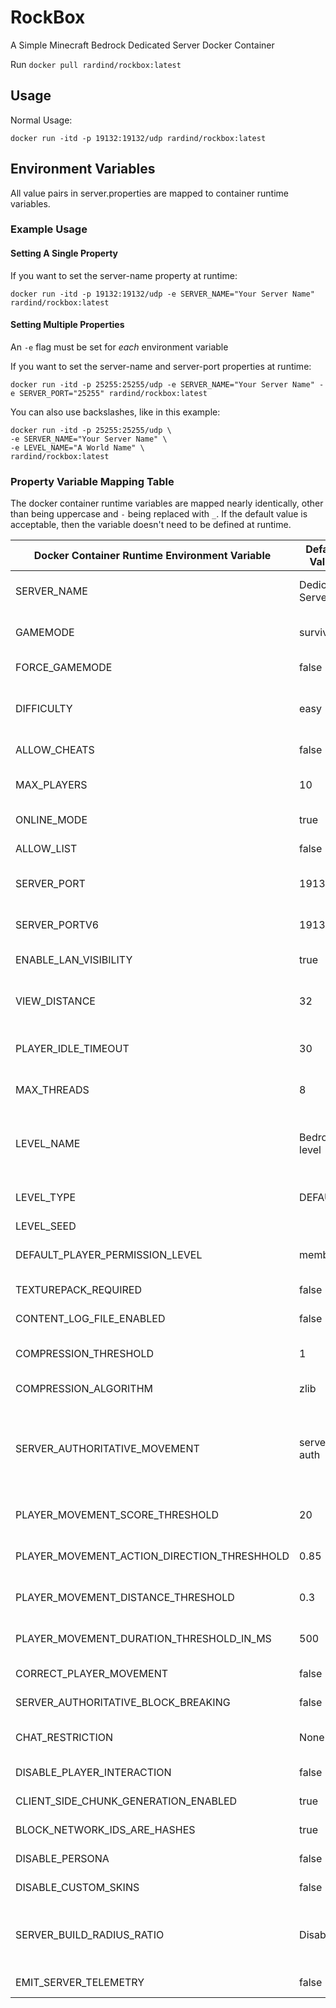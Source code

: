 # RockBox
A Simple Minecraft Bedrock Dedicated Server Docker Container

Run `docker pull rardind/rockbox:latest`

## Usage
Normal Usage:
```
docker run -itd -p 19132:19132/udp rardind/rockbox:latest
```

## Environment Variables
All value pairs in server.properties are mapped to container runtime variables.

### Example Usage
#### Setting A Single Property
If you want to set the server-name property at runtime:
```
docker run -itd -p 19132:19132/udp -e SERVER_NAME="Your Server Name" rardind/rockbox:latest
```

#### Setting Multiple Properties
An `-e` flag must be set for *each* environment variable

If you want to set the server-name and server-port properties at runtime:
```
docker run -itd -p 25255:25255/udp -e SERVER_NAME="Your Server Name" -e SERVER_PORT="25255" rardind/rockbox:latest
```

You can also use backslashes, like in this example:
```
docker run -itd -p 25255:25255/udp \
-e SERVER_NAME="Your Server Name" \
-e LEVEL_NAME="A World Name" \
rardind/rockbox:latest
```

### Property Variable Mapping Table
The docker container runtime variables are mapped nearly identically, other than being uppercase and `-` being replaced with `_`. If the default value is acceptable, then the variable doesn't need to be defined at runtime.

| Docker Container Runtime Environment Variable| Default Value     | Acceptable Options                                      |
|----------------------------------------------|-------------------|---------------------------------------------------------|
| SERVER_NAME                                  | Dedicated Server  | Any string (Cannot contain ":")                         |
| GAMEMODE                                     | survival          | "survival", "creative", "adventure"                     |
| FORCE_GAMEMODE                               | false             | "true" or "false"                                       |
| DIFFICULTY                                   | easy              | "peaceful", "easy", "normal", "hard"                    |
| ALLOW_CHEATS                                 | false             | "true" or "false"                                       |
| MAX_PLAYERS                                  | 10                | Any positive integer                                    |
| ONLINE_MODE                                  | true              | "true" or "false"                                       |
| ALLOW_LIST                                   | false             | "true" or "false"                                       |
| SERVER_PORT                                  | 19132             | Integers in the range [1, 65535]                        |
| SERVER_PORTV6                                | 19133             | Integers in the range [1, 65535]                        |
| ENABLE_LAN_VISIBILITY                        | true              | "true" or "false"                                       |
| VIEW_DISTANCE                                | 32                | Positive integer equal to 5 or greater                  |
| PLAYER_IDLE_TIMEOUT                          | 30                | Any non-negative integer                                |
| MAX_THREADS                                  | 8                 | Any non-negative integer                                |
| LEVEL_NAME                                   | Bedrock level     | Any string (Cannot contain ":" or illegal chars)        |
| LEVEL_TYPE                                   | DEFAULT           | "DEFAULT", "FLAT", "LEGACY"                             |
| LEVEL_SEED                                   |                   | Any string                                              |
| DEFAULT_PLAYER_PERMISSION_LEVEL              | member            | "visitor", "member", "operator"                         |
| TEXTUREPACK_REQUIRED                         | false             | "true" or "false"                                       |
| CONTENT_LOG_FILE_ENABLED                     | false             | "true" or "false"                                       |
| COMPRESSION_THRESHOLD                        | 1                 | Integers in the range [1, 65535]                        |
| COMPRESSION_ALGORITHM                        | zlib              | "zlib", "snappy"                                        |
| SERVER_AUTHORITATIVE_MOVEMENT                | server-auth       | "client-auth", "server-auth", "server-auth-with-rewind" |
| PLAYER_MOVEMENT_SCORE_THRESHOLD              | 20                | Any positive integer                                    |
| PLAYER_MOVEMENT_ACTION_DIRECTION_THRESHHOLD  | 0.85              | Any value in the range [0, 1]                           |
| PLAYER_MOVEMENT_DISTANCE_THRESHOLD           | 0.3               | Any positive number                                     |
| PLAYER_MOVEMENT_DURATION_THRESHOLD_IN_MS     | 500               | Any positive number                                     |
| CORRECT_PLAYER_MOVEMENT                      | false             | "true" or "false"                                       |
| SERVER_AUTHORITATIVE_BLOCK_BREAKING          | false             | "true" or "false"                                       |
| CHAT_RESTRICTION                             | None              | "None", "Dropped", "Disabled"                           |
| DISABLE_PLAYER_INTERACTION                   | false             | "true" or "false"                                       |
| CLIENT_SIDE_CHUNK_GENERATION_ENABLED         | true              | "true" or "false"                                       |
| BLOCK_NETWORK_IDS_ARE_HASHES                 | true              | "true" or "false"                                       |
| DISABLE_PERSONA                              | false             | Internal Use Only                                       |
| DISABLE_CUSTOM_SKINS                         | false             | "true" or "false"                                       |
| SERVER_BUILD_RADIUS_RATIO                    | Disabled          | "Disabled" or any value in the range [0.0, 1.0]         |
| EMIT_SERVER_TELEMETRY                        | false             | "true" or "false"                                       |
